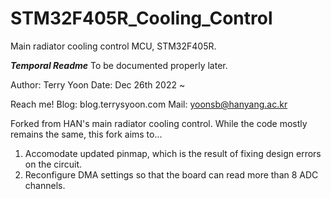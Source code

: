 # STM32F405R_Cooling_Control
Main radiator cooling control MCU, STM32F405R.

***Temporal Readme***
To be documented properly later.

Author: Terry Yoon
Date: Dec 26th 2022 ~

Reach me!
Blog: blog.terrysyoon.com
Mail: yoonsb@hanyang.ac.kr


Forked from HAN's main radiator cooling control.
While the code mostly remains the same, this fork aims to...

1. Accomodate updated pinmap, which is the result of fixing design errors on the circuit.
2. Reconfigure DMA settings so that the board can read more than 8 ADC channels.

